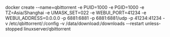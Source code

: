 docker create   --name=qbittorrent   -e PUID=1000   -e PGID=1000   -e TZ=Asia/Shanghai   -e UMASK_SET=022   -e WEBUI_PORT=41234   -e WEBUI_ADDRESS=0.0.0.0   -p 6881:6881   -p 6881:6881/udp   -p 41234:41234   -v /etc/qbittorrent/:/config   -v /data/download:/downloads   --restart unless-stopped   linuxserver/qbittorrent